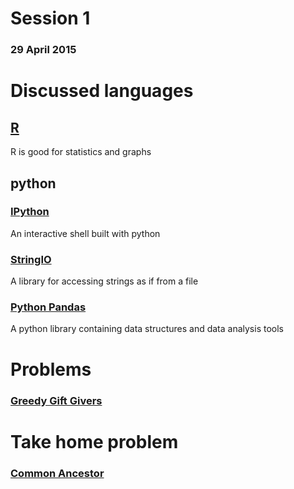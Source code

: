 # Session 1
### 29 April 2015

Discussed languages
===================
	
## [R](http://www.r-project.org/)

R is good for statistics and graphs
	
## python

### [IPython](http://ipython.org/)

An interactive shell built with python

### [StringIO](https://docs.python.org/2/library/stringio.html)

A library for accessing strings as if from a file

### [Python Pandas](http://pandas.pydata.org/)

A python library containing data structures and data analysis tools
		
Problems
========

### [Greedy Gift Givers](http://uva.onlinejudge.org/external/1/119.html)
	
Take home problem
=================
	
### [Common Ancestor](http://rosalind.info/problems/cons/)